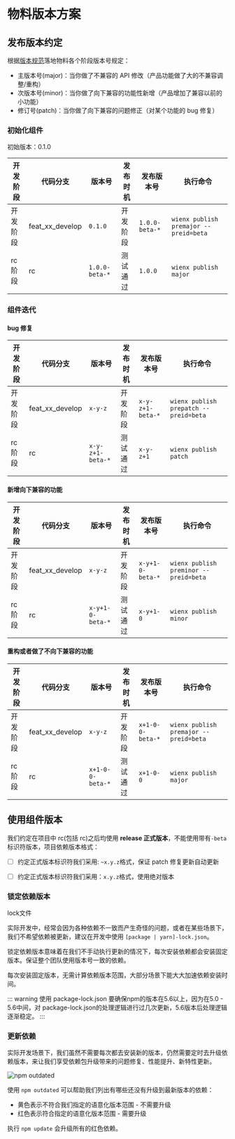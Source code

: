 # 物料版本方案

## 发布版本约定

根据[版本规范](./material-version.html)落地物料各个阶段版本号规定：

- 主版本号(major)：当你做了不兼容的 API 修改（产品功能做了大的不兼容调整/重构）
- 次版本号(minor)：当你做了向下兼容的功能性新增（产品增加了兼容以前的小功能）
- 修订号(patch)：当你做了向下兼容的问题修正（对某个功能的 bug 修复）

### 初始化组件

初始版本：0.1.0

| 开发阶段 | 代码分支        | 版本号         | 发布时机 | 发布版本号     | 执行命令                              |
| -------- | --------------- | -------------- | -------- | -------------- | ------------------------------------- |
| 开发阶段 | feat_xx_develop | `0.1.0`        | 开发阶段 | `1.0.0-beta-*` | `wienx publish premajor --preid=beta` |
| rc 阶段  | rc              | `1.0.0-beta-*` | 测试通过 | `1.0.0`        | `wienx publish major`                 |

### 组件迭代

#### bug 修复

| 开发阶段 | 代码分支        | 版本号           | 发布时机 | 发布版本号       | 执行命令                              |
| -------- | --------------- | ---------------- | -------- | ---------------- | ------------------------------------- |
| 开发阶段 | feat_xx_develop | `x-y-z`          | 开发阶段 | `x-y-z+1-beta-*` | `wienx publish prepatch --preid=beta` |
| rc 阶段  | rc              | `x-y-z+1-beta-*` | 测试通过 | `x-y-z+1`        | `wienx publish patch`                 |

#### 新增向下兼容的功能

| 开发阶段 | 代码分支        | 版本号           | 发布时机 | 发布版本号       | 执行命令                              |
| -------- | --------------- | ---------------- | -------- | ---------------- | ------------------------------------- |
| 开发阶段 | feat_xx_develop | `x-y-z`          | 开发阶段 | `x-y+1-0-beta-*` | `wienx publish preminor --preid=beta` |
| rc 阶段  | rc              | `x-y+1-0-beta-*` | 测试通过 | `x-y+1-0`        | `wienx publish minor`                 |

#### 重构或者做了不向下兼容的功能

| 开发阶段 | 代码分支        | 版本号           | 发布时机 | 发布版本号       | 执行命令                              |
| -------- | --------------- | ---------------- | -------- | ---------------- | ------------------------------------- |
| 开发阶段 | feat_xx_develop | `x-y-z`          | 开发阶段 | `x+1-0-0-beta-*` | `wienx publish premajor --preid=beta` |
| rc 阶段  | rc              | `x+1-0-0-beta-*` | 测试通过 | `x+1-0-0`        | `wienx publish major`                 |

## 使用组件版本

我们约定在项目中 rc(包括 rc)之后均使用 **release 正式版本**，不能使用带有`-beta`标识符版本，项目依赖版本格式：

 - [ ] 约定正式版本标识符我们采用: `~x.y.z`格式，保证 patch 修复更新自动更新
 - [ ] 约定正式版本标识符我们采用：`x.y.z`格式，使用绝对版本


### 锁定依赖版本

lock文件

实际开发中，经常会因为各种依赖不一致而产生奇怪的问题，或者在某些场景下，我们不希望依赖被更新，建议在开发中使用 `[package | yarn]-lock.json`。

锁定依赖版本意味着在我们不手动执行更新的情况下，每次安装依赖都会安装固定版本。保证整个团队使用版本号一致的依赖。

每次安装固定版本，无需计算依赖版本范围，大部分场景下能大大加速依赖安装时间。

::: warning
使用 package-lock.json 要确保npm的版本在5.6以上，因为在5.0 - 5.6中间，对 package-lock.json的处理逻辑进行过几次更新，5.6版本后处理逻辑逐渐稳定。
:::

### 更新依赖

实际开发场景下，我们虽然不需要每次都去安装新的版本，仍然需要定时去升级依赖版本，来让我们享受依赖包升级带来的问题修复、性能提升、新特性更新。

![npm outdated](/outdated.png)

使用 `npm outdated` 可以帮助我们列出有哪些还没有升级到最新版本的依赖：

- 黄色表示不符合我们指定的语意化版本范围 - 不需要升级
- 红色表示符合指定的语意化版本范围 - 需要升级


执行 `npm update` 会升级所有的红色依赖。
